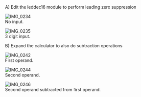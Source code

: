 A) Edit the leddec16 module to perform leading zero suppression

![IMG_0234](https://user-images.githubusercontent.com/78381247/160969327-7ce0d615-2914-4564-ac5e-8fa9e0bf89a7.jpg)  
No input.

![IMG_0235](https://user-images.githubusercontent.com/78381247/160969445-102b494e-076c-4dac-aa46-25962aa4afee.jpg)  
3 digit input.

B) Expand the calculator to also do subtraction operations

![IMG_0242](https://user-images.githubusercontent.com/78381247/160969553-903a1ccd-55f7-4d36-a2a0-4d6490e887de.jpg)  
First operand.

![IMG_0244](https://user-images.githubusercontent.com/78381247/160969557-841e2db7-3eb0-43d0-b34e-b9f6a9faf978.jpg)  
Second operand.

![IMG_0246](https://user-images.githubusercontent.com/78381247/160969565-ab846aef-99a8-4c29-93eb-a2a7f4bc6e9a.jpg)  
Second operand subtracted from first operand.
